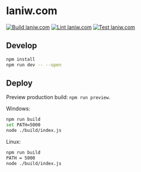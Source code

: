 # laniw.com

[![Build laniw.com](https://github.com/lanijw/laniw.com/actions/workflows/build.yml/badge.svg)](https://github.com/lanijw/laniw.com/actions/workflows/build.yml)
[![Lint laniw.com](https://github.com/lanijw/laniw.com/actions/workflows/lint.yml/badge.svg)](https://github.com/lanijw/laniw.com/actions/workflows/lint.yml)
[![Test laniw.com](https://github.com/lanijw/laniw.com/actions/workflows/test.yml/badge.svg)](https://github.com/lanijw/laniw.com/actions/workflows/test.yml)

## Develop

```bash
npm install
npm run dev -- --open
```

## Deploy

Preview production build: `npm run preview`.

Windows:

```bash
npm run build
set PATH=5000
node ./build/index.js
```

Linux:

```bash
npm run build
PATH = 5000
node ./build/index.js
```
